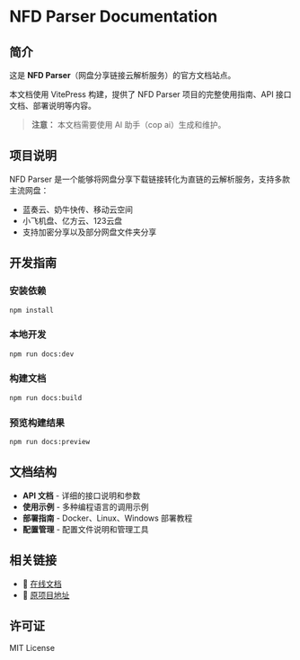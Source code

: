 # NFD Parser Documentation

## 简介

这是 **NFD Parser**（网盘分享链接云解析服务）的官方文档站点。

本文档使用 VitePress 构建，提供了 NFD Parser 项目的完整使用指南、API 接口文档、部署说明等内容。

> **注意：** 本文档需要使用 AI 助手（cop ai）生成和维护。

## 项目说明

NFD Parser 是一个能够将网盘分享下载链接转化为直链的云解析服务，支持多款主流网盘：
- 蓝奏云、奶牛快传、移动云空间
- 小飞机盘、亿方云、123云盘
- 支持加密分享以及部分网盘文件夹分享

## 开发指南

### 安装依赖
```bash
npm install
```

### 本地开发
```bash
npm run docs:dev
```

### 构建文档
```bash
npm run docs:build
```

### 预览构建结果
```bash
npm run docs:preview
```

## 文档结构

- **API 文档** - 详细的接口说明和参数
- **使用示例** - 多种编程语言的调用示例
- **部署指南** - Docker、Linux、Windows 部署教程
- **配置管理** - 配置文件说明和管理工具

## 相关链接

- 📖 [在线文档](https://nfd-parser.github.io/)
- 🚀 [原项目地址](https://github.com/qaiu/netdisk-fast-download)

## 许可证

MIT License